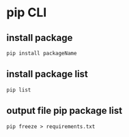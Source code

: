 # pip CLI

## install package
```shell
pip install packageName
```

## install package list
```shell
pip list
```
## output file pip package list
```shell
pip freeze > requirements.txt
```



